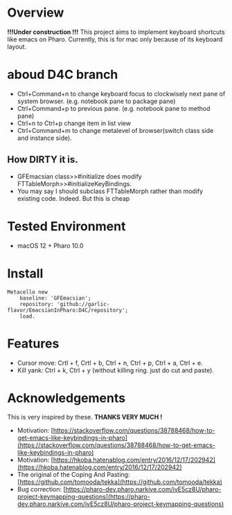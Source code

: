 # Overview

**!!!Under construction !!!**
This project aims to implement keyboard shortcuts like emacs on Pharo.
Currently, this is for mac only because of its keyboard layout.

# aboud D4C branch
- Ctrl+Command+n to change keyboard focus to clockwisely next pane of system browser. (e.g. notebook pane to package pane)
- Ctrl+Command+p to previous pane. (e.g. notebook pane to method pane)
- Ctrl+n to Ctrl+p change item in list view
- Ctrl+Command+m to change metalevel of browser(switch class side and instance side).

## How DIRTY it is.
- GFEmacsian class>>#initialize does modify FTTableMorph>>#initializeKeyBindings.
- You may say I should subclass FTTableMorph rather than modify existing code. Indeed. But this is cheap

# Tested Environment
- macOS 12 + Pharo 10.0

# Install
```
Metacello new
	baseline: 'GFEmacsian';
	repository: 'github://garlic-flavor/EmacsianInPharo:D4C/repository';
	load.
```

# Features
- Cursor move: Crtl + f, Crtl + b, Ctrl + n, Ctrl + p, Ctrl + a, Ctrl + e.
- Kill yank: Ctrl + k, Ctrl + y (without killing ring. just do cut and paste).

# Acknowledgements
This is very inspired by these. **THANKS VERY MUCH !**
- Motivation: [https://stackoverflow.com/questions/38788468/how-to-get-emacs-like-keybindings-in-pharo](https://stackoverflow.com/questions/38788468/how-to-get-emacs-like-keybindings-in-pharo)
- Motivation: [https://hkoba.hatenablog.com/entry/2016/12/17/202942](https://hkoba.hatenablog.com/entry/2016/12/17/202942)
- The original of the Coping And Pasting: [https://github.com/tomooda/tekka](https://github.com/tomooda/tekka)
- Bug correction: [https://pharo-dev.pharo.narkive.com/ivE5cz8U/pharo-project-keymapping-questions](https://pharo-dev.pharo.narkive.com/ivE5cz8U/pharo-project-keymapping-questions)


